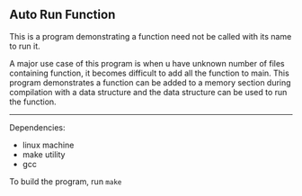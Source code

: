 Auto Run Function
---
This is a program demonstrating a function need not be
called with its name to run it.

A major use case of this program is when u have unknown
number of files containing function, it becomes difficult
to add all the function to main. This program demonstrates
a function can be added to a memory section during compilation 
with a data structure and the data structure can be used
to run the function.

---
Dependencies:
* linux machine
* make utility
* gcc

To build the program, run ```make```
